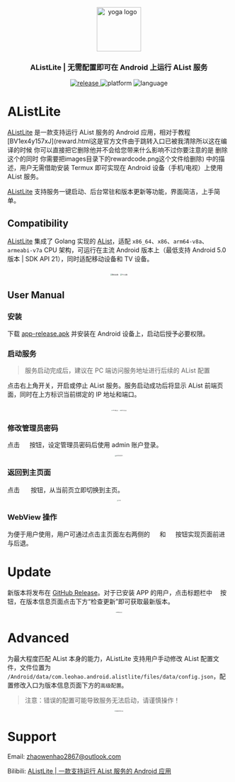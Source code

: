 <p align="center"><a href="https://github.com/LeoHaoVIP/AListLiteAndroid" target="_blank" rel="noopener noreferrer"><img width="100" src="./README/ic_launcher.png" alt="yoga logo"></a></p>
<h3 align="center">AListLite | 无需配置即可在 Android 上运行 AList 服务</h3>
<p align="center">
  <a href="https://github.com/LeoHaoVIP/AListLiteAndroid/releases/latest" target="_blank" rel="noopener noreferrer">
   <img alt="release" src="https://img.shields.io/github/v/release/LeoHaoVIP/AListLiteAndroid">
   </a>
  <img alt="platform" src="https://img.shields.io/badge/platform-android-ff69b4.svg">
 <img alt="language" src="https://img.shields.io/badge/language-java-green.svg">
</p>


# AListLite

[AListLite](https://github.com/LeoHaoVIP/AListLiteAndroid) 是一款支持运行 AList 服务的 Android 应用，相对于教程 [BV1ex4y157xJ](reward.html这是官方文件由于跳转入口已被我清除所以这在编译的时候 你可以直接把它删除他并不会给您带来什么影响不过你要注意的是 删除这个的同时 你需要把images目录下的rewardcode.png这个文件给删除) 中的描述，用户无需借助安装 Termux 即可实现在 Android 设备（手机/电视）上使用 AList 服务。

[AListLite](https://github.com/LeoHaoVIP/AListLiteAndroid) 支持服务一键启动、后台常驻和版本更新等功能，界面简洁，上手简单。

## Compatibility

[AListLite](https://github.com/LeoHaoVIP/AListLiteAndroid) 集成了 Golang 实现的 [AList](https://github.com/alist-org/alist)，适配 `x86_64`、`x86`、`arm64-v8a`、`armeabi-v7a` CPU 架构，可运行在主流 Android 版本上（最低支持 Android 5.0 版本 | SDK API 21），同时适配移动设备和 TV 设备。

<center class="half">
<img src="./README/demo-mobile.jpg" alt="移动设备" style="zoom:25%"/>
<img src="./README/demo-tv.jpg" alt="TV 设备" style="zoom:25%"/>
</center>


## User Manual

### 安装

下载 [app-release.apk](https://github.com/LeoHaoVIP/AListLiteAndroid/releases/latest) 并安装在 Android 设备上，启动后授予必要权限。

### 启动服务

> 服务启动完成后，建议在 PC 端访问服务地址进行后续的 AList 配置

点击右上角开关，开启或停止 AList 服务。服务启动成功后将显示 AList 前端页面，同时在上方标识当前绑定的 IP 地址和端口。

<center class="half">
<img src="./README/main-page-off.jpg" alt="APP 初始页面" style="zoom:15%"/>
<img src="./README/main-page-on.jpg" alt="服务开启页面" style="zoom:15%"/>
</center>


### 修改管理员密码

点击 <img src="./README/admin.png" style="height: 1em;"> 按钮，设定管理员密码后使用 admin 账户登录。

<center class="half">
<img src="./README/password-page.jpg" alt="设定管理员密码" style="zoom:15%"/>
</center>


### 返回到主页面

点击 <img src="./README/homepage.png" style="height: 1.2em;"> 按钮，从当前页立即切换到主页。

<center class="half">
<img src="./README/main-page-on.jpg" alt="主页面" style="zoom:15%"/>
</center>


### WebView 操作

为便于用户使用，用户可通过点击主页面左右两侧的 <img src="./README/go_back.png" style="height: 1em;"> 和 <img src="./README/go_forward.png" style="height: 1em;"> 按钮实现页面前进与后退。

# Update

新版本将发布在 [GitHub Release](https://github.com/LeoHaoVIP/AListLiteAndroid/releases/latest)。对于已安装 APP 的用户，点击标题栏中 <img src="./README/info.png" style="height: 1em;">按钮，在版本信息页面点击下方“检查更新”即可获取最新版本。

<center class="half">
<img src="./README/update-page.jpg" alt="版本信息页面" style="zoom:15%"/>
</center>

# Advanced

为最大程度匹配 AList 本身的能力，AListLite 支持用户手动修改 AList 配置文件，文件位置为 `/Android/data/com.leohao.android.alistlite/files/data/config.json`，配置修改入口为版本信息页面下方的`高级配置`。

> 注意：错误的配置可能导致服务无法启动，请谨慎操作！

<center class="half">
<img src="./README/config-manage.jpg" alt="高级配置管理页面" style="zoom:15%"/>
</center>

# Support

Email: <zhaowenhao2867@outlook.com>

Bilibili: [AListLite | 一款支持运行 AList 服务的 Android 应用](https://www.bilibili.com/video/BV1PA4m1G7Ui)
